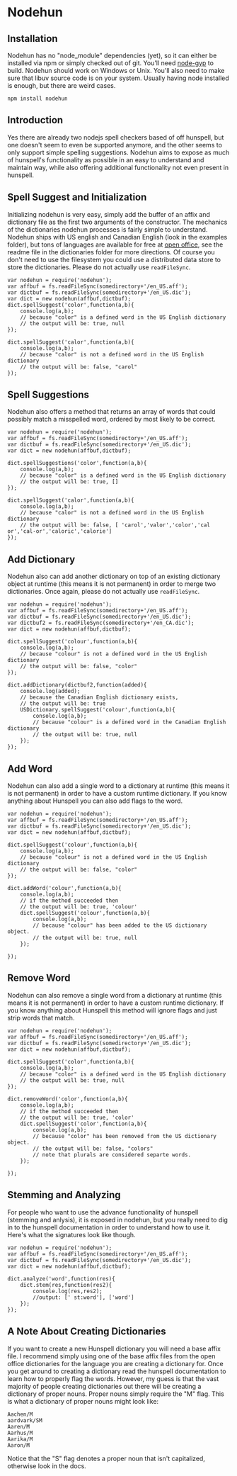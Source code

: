 Nodehun
=======

Installation
------------
Nodehun has no "node_module" dependencies (yet), so it can either be installed via npm or simply checked out of git. You'll need [node-gyp](https://github.com/TooTallNate/node-gyp) to build. Nodehun should work on Windows or Unix. You'll also need to make sure that libuv source
code is on your system. Usually having node installed is enough, but there are weird cases.
	
	npm install nodehun
	

Introduction
------------
Yes there are already two nodejs spell checkers based of off hunspell, but one doesn't seem to even be supported anymore, and the other seems to only support simple spelling suggestions. Nodehun aims to expose as much of hunspell's functionality as possible in an easy to understand and maintain way, while also offering additional functionality not even present in hunspell.

Spell Suggest and Initialization
--------------------------------
Initializing nodehun is very easy, simply add the buffer of an affix and dictionary file as the first two arguments of the constructor. The mechanics of the dictionaries nodehun processes is fairly simple to understand. Nodehun ships with US english and Canadian English (look in the examples folder), but tons of languages are available for free at [open office](http://extensions.services.openoffice.org/dictionary), see the readme file in the dictionaries folder for more directions. Of course you don't need to use the filesystem you could use a distributed data store to store the dictionaries. Please do not actually use `readFileSync`.
	     
	var nodehun = require('nodehun');
	var affbuf = fs.readFileSync(somedirectory+'/en_US.aff');
	var dictbuf = fs.readFileSync(somedirectory+'/en_US.dic');
	var dict = new nodehun(affbuf,dictbuf);
	dict.spellSuggest('color',function(a,b){
		console.log(a,b);
		// because "color" is a defined word in the US English dictionary
		// the output will be: true, null
	});
	
	dict.spellSuggest('calor',function(a,b){
		console.log(a,b);
		// because "calor" is not a defined word in the US English dictionary
		// the output will be: false, "carol"
	});

Spell Suggestions
-----------------
Nodehun also offers a method that returns an array of words that could possibly match a misspelled word, ordered by most likely to be correct.
	
	var nodehun = require('nodehun');
	var affbuf = fs.readFileSync(somedirectory+'/en_US.aff');
	var dictbuf = fs.readFileSync(somedirectory+'/en_US.dic');
	var dict = new nodehun(affbuf,dictbuf);
	
	dict.spellSuggestions('color',function(a,b){
		console.log(a,b);
		// because "color" is a defined word in the US English dictionary
		// the output will be: true, []
	});

	dict.spellSuggest('calor',function(a,b){
		console.log(a,b);
		// because "calor" is not a defined word in the US English dictionary
		// the output will be: false, [ 'carol','valor','color','cal or','cal-or','caloric','calorie']
	});
	
Add Dictionary
--------------
Nodehun also can add another dictionary on top of an existing dictionary object at runtime (this means it is not permanent) in order to merge two dictionaries. Once again, please do not actually use `readFileSync`.
	
	var nodehun = require('nodehun');
	var affbuf = fs.readFileSync(somedirectory+'/en_US.aff');
	var dictbuf = fs.readFileSync(somedirectory+'/en_US.dic');
	var dictbuf2 = fs.readFileSync(somedirectory+'/en_CA.dic');
	var dict = new nodehun(affbuf,dictbuf);

	dict.spellSuggest('colour',function(a,b){
		console.log(a,b);
		// because "colour" is not a defined word in the US English dictionary
		// the output will be: false, "color"
	});
	
	dict.addDictionary(dictbuf2,function(added){
		console.log(added);
		// because the Canadian English dictionary exists,
		// the output will be: true
		USDictionary.spellSuggest('colour',function(a,b){
			console.log(a,b);
			// because "colour" is a defined word in the Canadian English dictionary
			// the output will be: true, null
		});
	});
	
Add Word
--------
Nodehun can also add a single word to a dictionary at runtime (this means it is not permanent) in order to have a custom runtime dictionary. If you know anything about Hunspell you can also add flags to the word.

	var nodehun = require('nodehun');
	var affbuf = fs.readFileSync(somedirectory+'/en_US.aff');
	var dictbuf = fs.readFileSync(somedirectory+'/en_US.dic');
	var dict = new nodehun(affbuf,dictbuf);
	
	dict.spellSuggest('colour',function(a,b){
		console.log(a,b);
		// because "colour" is not a defined word in the US English dictionary
		// the output will be: false, "color"
	});
	
	dict.addWord('colour',function(a,b){
		console.log(a,b);
		// if the method succeeded then
		// the output will be: true, 'colour'
		dict.spellSuggest('colour',function(a,b){
			console.log(a,b);
			// because "colour" has been added to the US dictionary object.
			// the output will be: true, null
		});
		
	});
	
Remove Word
-----------
Nodehun can also remove a single word from a dictionary at runtime (this means it is not permanent) in order to have a custom runtime dictionary. If you know anything about Hunspell this method will ignore flags and just strip words that match.
	
	var nodehun = require('nodehun');
	var affbuf = fs.readFileSync(somedirectory+'/en_US.aff');
	var dictbuf = fs.readFileSync(somedirectory+'/en_US.dic');
	var dict = new nodehun(affbuf,dictbuf);
	
	dict.spellSuggest('color',function(a,b){
		console.log(a,b);
		// because "color" is a defined word in the US English dictionary
		// the output will be: true, null
	});
	
	dict.removeWord('color',function(a,b){
		console.log(a,b);
		// if the method succeeded then
		// the output will be: true, 'color'
		dict.spellSuggest('color',function(a,b){
			console.log(a,b);
			// because "color" has been removed from the US dictionary object.
			// the output will be: false, "colors"
			// note that plurals are considered separte words.
		});
		
	});

Stemming and Analyzing
----------------------
For people who want to use the advance functionality of hunspell (stemming and anlysis), it is exposed in nodehun, but you really need to dig in to the hunspell documentation in order to understand how to use it. Here's what the signatures look like though.

	var nodehun = require('nodehun');
	var affbuf = fs.readFileSync(somedirectory+'/en_US.aff');
	var dictbuf = fs.readFileSync(somedirectory+'/en_US.dic');
	var dict = new nodehun(affbuf,dictbuf);
	
	dict.analyze('word',function(res){
		dict.stem(res,function(res2){
			console.log(res,res2);
			//output: [' st:word'], ['word']
		});
	});

	
A Note About Creating Dictionaries
----------------------------------

If you want to create a new Hunspell dictionary you will need a base affix file. I recommend simply using one of the base affix files from the open office dictionaries for the language you are creating a dictionary for. Once you get around to creating a dictionary read the hunspell documentation to learn how to properly flag the words. However, my guess is that the vast majority of people creating dictionaries out there will be creating a dictionary of proper nouns. Proper nouns simply require the "M" flag. This is what a dictionary of proper nouns might look like:
   
	Aachen/M
	aardvark/SM
	Aaren/M
	Aarhus/M
	Aarika/M
	Aaron/M

Notice that the "S" flag denotes a proper noun that isn't capitalized, otherwise look in the docs.